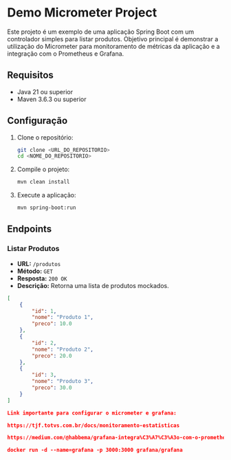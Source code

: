 # Demo Micrometer Project

Este projeto é um exemplo de uma aplicação Spring Boot com um controlador simples para listar produtos.
Objetivo principal é demonstrar a utilização do Micrometer para monitoramento de métricas da aplicação e a integração com o Prometheus e Grafana.

## Requisitos

- Java 21 ou superior
- Maven 3.6.3 ou superior

## Configuração

1. Clone o repositório:
    ```sh
    git clone <URL_DO_REPOSITORIO>
    cd <NOME_DO_REPOSITORIO>
    ```

2. Compile o projeto:
    ```sh
    mvn clean install
    ```

3. Execute a aplicação:
    ```sh
    mvn spring-boot:run
    ```

## Endpoints

### Listar Produtos

- **URL:** `/produtos`
- **Método:** `GET`
- **Resposta:** `200 OK`
- **Descrição:** Retorna uma lista de produtos mockados.

```json
[
    {
        "id": 1,
        "nome": "Produto 1",
        "preco": 10.0
    },
    {
        "id": 2,
        "nome": "Produto 2",
        "preco": 20.0
    },
    {
        "id": 3,
        "nome": "Produto 3",
        "preco": 30.0
    }
]

Link importante para configurar o micrometer e grafana:

https://tjf.totvs.com.br/docs/monitoramento-estatisticas

https://medium.com/@habbema/grafana-integra%C3%A7%C3%A3o-com-o-prometheus-a6ae8200e485#:~:text=No%20painel%20do%20Grafana%2C%20v%C3%A1,endere%C3%A7o%20do%20servidor%20do%20Prometheus.

docker run -d --name=grafana -p 3000:3000 grafana/grafana